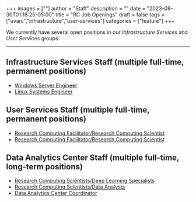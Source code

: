 +++
images = [""]
author = "Staff"
description = ""
date = "2023-08-30T01:18:25-05:00"
title = "RC Job Openings"
draft = false
tags = ["uvarc","infrastructure","user-services"]
categories = ["feature"]
+++

We currently have several open positions in our *Infrastructure Services* and *User Services* groups.

 <!--more-->
- - -

## Infrastructure Services Staff (multiple full-time, permanent positions)

- [Windows Server Engineer](https://uva.wd1.myworkdayjobs.com/UVAJobs/job/Charlottesville-VA/Windows-Server-Engineer--Research-Computing_R0040018)
- [Linux Systems Engineer](https://uva.wd1.myworkdayjobs.com/UVAJobs/job/Charlottesville-VA/Linux-System-Engineer_R0040017)

## User Services Staff (multiple full-time, permanent positions)

- [Research Computing Facilitator/Research Computing Scientist](https://uva.wd1.myworkdayjobs.com/en-US/UVAJobs/details/Research-Computing-Facilitator-Research-Computing-Scientists_R0051991-1)
- [Research Computing Facilitator/Research Computing Scientist](https://uva.wd1.myworkdayjobs.com/en-US/UVAJobs/details/Research-Computing-Facilitator-Research-Computing-Scientists_R0051965)


## Data Analytics Center Staff (multiple full-time, long-term positions)

- [Research Computing Scientists/Deep Learning Specialists](https://uva.wd1.myworkdayjobs.com/UVAJobs/job/Charlottesville-VA/Research-Computing-Scientist_R0052597)
- [Research Computing Scientists/Data Analysts](https://uva.wd1.myworkdayjobs.com/UVAJobs/job/Charlottesville-VA/Research-Computing-Scientist_R0052598)
- [Data Analytics Center Coordinator](https://uva.wd1.myworkdayjobs.com/UVAJobs/job/Charlottesville-VA/Data-Analytics-Center-Coordinator_R0053196)







